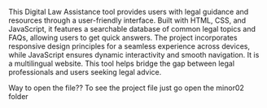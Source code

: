 This Digital Law Assistance tool provides users with legal guidance and resources through a user-friendly interface. 
Built with HTML, CSS, and JavaScript, it features a searchable database of common legal topics and FAQs, allowing users to get quick answers.
The project incorporates responsive design principles for a seamless experience across devices, while JavaScript ensures dynamic interactivity and smooth navigation.
It is a multilingual website.
This tool helps bridge the gap between legal professionals and users seeking legal advice.

Way to open the file?? 
   To see the project file just go open the minor02 folder
